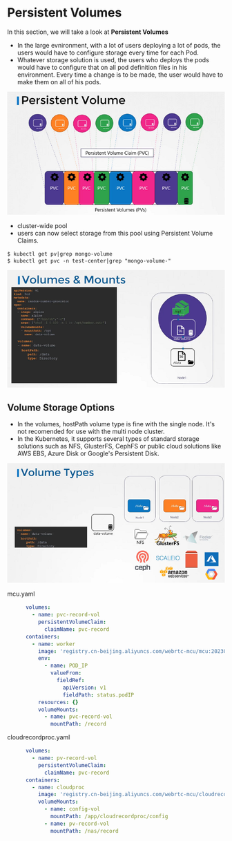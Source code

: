 # Persistent Volumes


In this section, we will take a look at **Persistent Volumes**

- In the large evnironment, with a lot of users deploying a lot of pods, the users would have to configure storage every time for each Pod.
- Whatever storage solution is used, the users who deploys the pods would have to configure that on all pod definition files in his environment. Every time a change is to be made, the user would have to make them on all of his pods.

![class-16](../../images/class16.PNG)




-  cluster-wide pool 
-  users can now select storage from this pool using Persistent Volume Claims.



  ```
  $ kubectl get pv|grep mongo-volume
  $ kubectl get pvc -n test-center|grep "mongo-volume-"
  ```


![class-14](../../images/class14.PNG)



## Volume Storage Options

- In the volumes, hostPath volume type is fine with the single node. It's not recomended for use with the multi node cluster.
- In the Kubernetes, it supports several types of standard storage solutions such as NFS, GlusterFS, CephFS or public cloud solutions like AWS EBS, Azure Disk or Google's Persistent Disk.

![class-15](../../images/class15.PNG)


mcu.yaml
```yaml
      volumes:
        - name: pvc-record-vol
          persistentVolumeClaim:
            claimName: pvc-record
      containers:
        - name: worker
          image: 'registry.cn-beijing.aliyuncs.com/webrtc-mcu/mcu:20230207'
          env:
            - name: POD_IP
              valueFrom:
                fieldRef:
                  apiVersion: v1
                  fieldPath: status.podIP
          resources: {}
          volumeMounts:
            - name: pvc-record-vol
              mountPath: /record
```
cloudrecordproc.yaml
```yaml
      volumes:
        - name: pv-record-vol
          persistentVolumeClaim:
            claimName: pvc-record
      containers:
        - name: cloudproc
          image: 'registry.cn-beijing.aliyuncs.com/webrtc-mcu/cloudrecordproc:20230207'
          volumeMounts:
            - name: config-vol
              mountPath: /app/cloudrecordproc/config
            - name: pv-record-vol
              mountPath: /nas/record
```